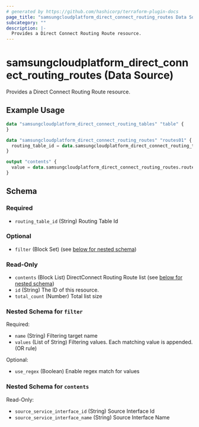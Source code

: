 ```yaml
---
# generated by https://github.com/hashicorp/terraform-plugin-docs
page_title: "samsungcloudplatform_direct_connect_routing_routes Data Source - samsungcloudplatform"
subcategory: ""
description: |-
  Provides a Direct Connect Routing Route resource.
---
```


# samsungcloudplatform_direct_connect_routing_routes (Data Source)

Provides a Direct Connect Routing Route resource.

## Example Usage

```terraform
data "samsungcloudplatform_direct_connect_routing_tables" "table" {
}

data "samsungcloudplatform_direct_connect_routing_routes" "routes01" {
  routing_table_id = data.samsungcloudplatform_direct_connect_routing_tables.table.contents[0].routing_table_id
}

output "contents" {
  value = data.samsungcloudplatform_direct_connect_routing_routes.routes01.contents
}
```

<!-- schema generated by tfplugindocs -->
## Schema

### Required

- `routing_table_id` (String) Routing Table Id

### Optional

- `filter` (Block Set) (see [below for nested schema](#nestedblock--filter))

### Read-Only

- `contents` (Block List) DirectConnect Routing Route list (see [below for nested schema](#nestedblock--contents))
- `id` (String) The ID of this resource.
- `total_count` (Number) Total list size

<a id="nestedblock--filter"></a>
### Nested Schema for `filter`

Required:

- `name` (String) Filtering target name
- `values` (List of String) Filtering values. Each matching value is appended. (OR rule)

Optional:

- `use_regex` (Boolean) Enable regex match for values


<a id="nestedblock--contents"></a>
### Nested Schema for `contents`

Read-Only:

- `source_service_interface_id` (String) Source Interface Id
- `source_service_interface_name` (String) Source Interface Name


